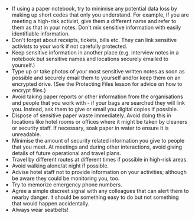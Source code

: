 [Title]: # (When In Country)
[Difficulty]: # (Beginner)
[Order]: # (2)

*   If using a paper notebook, try to minimise any potential data loss by making up short codes that only you understand. For example, if you are meeting a high-risk activist, give them a different name and refer to them as that in your notes. Don't mix sensitive information with easily identifiable information.
*   Don't forget about receipts, tickets, bills etc. They can link sensitive activists to your work if not carefully protected.
*   Keep sensitive information in another place (e.g. interview notes in a notebook but sensitive names and locations securely emailed to yourself.)
*   Type up or take photos of your most sensitive written notes as soon as possible and securely email them to yourself and/or keep them on an encrypted drive. (See the Protecting Files lesson for advice on how to encrypt files.)
*   Avoid taking paper reports or other information from the organisations and people that you work with - if your bags are searched they will link you. Instead, ask them to give or email you digital copies if possible.
*   Dispose of sensitive paper waste immediately. Avoid doing this in locations like hotel rooms or offices where it might be taken by cleaners or security staff. If necessary, soak paper in water to ensure it is unreadable.
*   Minimise the amount of security related information you give to people that you meet. At meetings and during other interactions, avoid giving details of future operational and travel plans.
*   Travel by different routes at different times if possible in high-risk areas.
*   Avoid walking alone/at night if possible.
*   Advise hotel staff not to provide information on your activities; although be aware they could be monitoring you, too.
*   Try to memorize emergency phone numbers.
*   Agree a simple discreet signal with any colleagues that can alert them to nearby danger. It should be something easy to do but not something that would happen accidentally.
*   Always wear seatbelts!